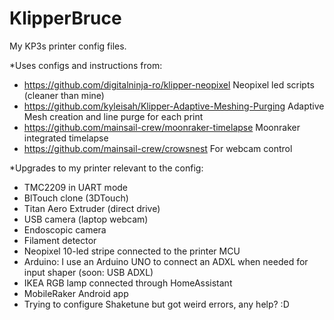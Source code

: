 # KlipperBruce
My KP3s printer config files.

*Uses configs and instructions from:

- https://github.com/digitalninja-ro/klipper-neopixel Neopixel led scripts (cleaner than mine)
- https://github.com/kyleisah/Klipper-Adaptive-Meshing-Purging Adaptive Mesh creation and line purge for each print
- https://github.com/mainsail-crew/moonraker-timelapse Moonraker integrated timelapse
- https://github.com/mainsail-crew/crowsnest For webcam control

*Upgrades to my printer relevant to the config:

- TMC2209 in UART mode
- BlTouch clone (3DTouch)
- Titan Aero Extruder (direct drive)
- USB camera (laptop webcam)
- Endoscopic camera
- Filament detector
- Neopixel 10-led stripe connected to the printer MCU
- Arduino: I use an Arduino UNO to connect an ADXL when needed for input shaper (soon: USB ADXL)
- IKEA RGB lamp connected through HomeAssistant
- MobileRaker Android app
- Trying to configure Shaketune but got weird errors, any help? :D
